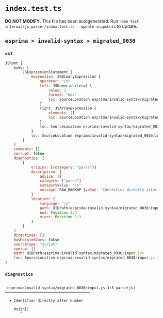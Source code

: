 # `index.test.ts`

**DO NOT MODIFY**. This file has been autogenerated. Run `rome test internal/js-parser/index.test.ts --update-snapshots` to update.

## `esprima > invalid-syntax > migrated_0030`

### `ast`

```javascript
JSRoot {
	body: [
		JSExpressionStatement {
			expression: JSBinaryExpression {
				operator: "in"
				left: JSNumericLiteral {
					value: 3
					format: "hex"
					loc: SourceLocation esprima/invalid-syntax/migrated_0030/input.js 1:0-1:3
				}
				right: JSArrayExpression {
					elements: []
					loc: SourceLocation esprima/invalid-syntax/migrated_0030/input.js 1:5-1:7
				}
				loc: SourceLocation esprima/invalid-syntax/migrated_0030/input.js 1:0-1:7
			}
			loc: SourceLocation esprima/invalid-syntax/migrated_0030/input.js 1:0-1:7
		}
	]
	comments: []
	corrupt: false
	diagnostics: [
		{
			origins: [{category: "parse"}]
			description: {
				advice: []
				category: ["parse"]
				categoryValue: "js"
				message: RAW_MARKUP {value: "Identifier directly after number"}
			}
			location: {
				language: "js"
				path: UIDPath<esprima/invalid-syntax/migrated_0030/input.js>
				end: Position 1:3
				start: Position 1:3
			}
		}
	]
	directives: []
	hasHoistedVars: false
	sourceType: "script"
	syntax: []
	path: UIDPath<esprima/invalid-syntax/migrated_0030/input.js>
	loc: SourceLocation esprima/invalid-syntax/migrated_0030/input.js 1:0-2:0
}
```

### `diagnostics`

```

 esprima/invalid-syntax/migrated_0030/input.js:1:3 parse(js) ━━━━━━━━━━━━━━━━━━━━━━━━━━━━━━━━━━━━━━━

  ✖ Identifier directly after number

    0x3in[]
       ^


```
